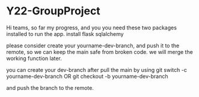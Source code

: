 # Y22-GroupProject

Hi teams, so far my progress, and you you need these two packages installed to run the app.
install flask
sqlalchemy


please consider create your yourname-dev-branch, and push it to the remote, so we can keep the main safe from broken code.
we will merge the working function later.

you can create your dev-branch after pull the main by using
git switch -c yourname-dev-branch OR
git checkout -b yourname-dev-branch

and push the branch to the remote.
